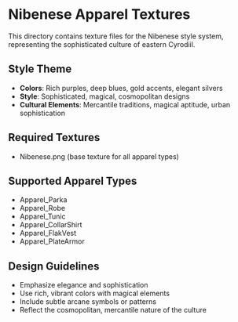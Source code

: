 # Nibenese Apparel Textures

This directory contains texture files for the Nibenese style system, representing the sophisticated culture of eastern Cyrodiil.

## Style Theme
- **Colors**: Rich purples, deep blues, gold accents, elegant silvers
- **Style**: Sophisticated, magical, cosmopolitan designs
- **Cultural Elements**: Mercantile traditions, magical aptitude, urban sophistication

## Required Textures
- Nibenese.png (base texture for all apparel types)

## Supported Apparel Types
- Apparel_Parka
- Apparel_Robe  
- Apparel_Tunic
- Apparel_CollarShirt
- Apparel_FlakVest
- Apparel_PlateArmor

## Design Guidelines
- Emphasize elegance and sophistication
- Use rich, vibrant colors with magical elements
- Include subtle arcane symbols or patterns
- Reflect the cosmopolitan, mercantile nature of the culture